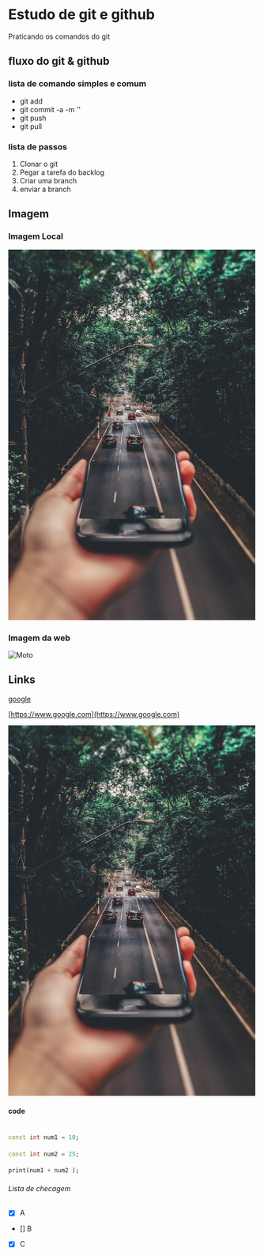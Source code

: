 # Estudo de git e github
 
Praticando os comandos do git

## fluxo do git & github

### lista de comando simples e comum

* git add 
* git commit -a -m ''
* git push
* git pull

### lista de passos 

1. Clonar o git 
2. Pegar a tarefa do backlog
3. Criar uma branch
4. enviar a branch 

## Imagem

### Imagem Local

![Celular](assets/image/fundo.jpeg)
### Imagem da web
![Moto](https://www.tecfil.com.br/wp-content/uploads/2021/12/TECFIL_SEO_IMAGENS_M7-1.jpg)

## Links

[google](https://www.google.com)

[https://www.google.com](https://www.google.com)

[![celular](assets/image/fundo.jpeg)](https://www.google.com)


#### code

```Dart

const int num1 = 10;

const int num2 = 25;

print(num1 + num2 );

```

###### Lista de checagem

- [x] A
- [] B
- [x] C
